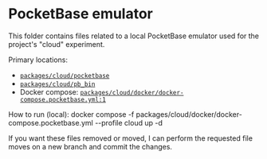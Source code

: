 # PocketBase emulator

This folder contains files related to a local PocketBase emulator used for the project's "cloud" experiment.

Primary locations:

- [`packages/cloud/pocketbase`](packages/cloud/pocketbase:1)
- [`packages/cloud/pb_bin`](packages/cloud/pb_bin:1)
- Docker compose: [`packages/cloud/docker/docker-compose.pocketbase.yml:1`](packages/cloud/docker/docker-compose.pocketbase.yml:1)

How to run (local):
docker compose -f packages/cloud/docker/docker-compose.pocketbase.yml --profile cloud up -d

If you want these files removed or moved, I can perform the requested file moves on a new branch and commit the changes.
